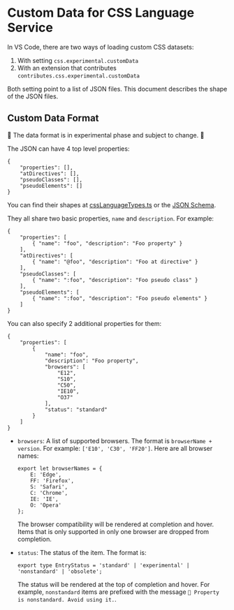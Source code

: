 # Custom Data for CSS Language Service

In VS Code, there are two ways of loading custom CSS datasets:

1. With setting `css.experimental.customData`
2. With an extension that contributes `contributes.css.experimental.customData`

Both setting point to a list of JSON files. This document describes the shape of the JSON files.

## Custom Data Format

🚧 The data format is in experimental phase and subject to change. 🚧

The JSON can have 4 top level properties:

```jsonc
{
	"properties": [],
	"atDirectives": [],
	"pseudoClasses": [],
	"pseudoElements": []
}
```

You can find their shapes at [cssLanguageTypes.ts](../src/cssLanguageTypes.ts) or the [JSON Schema](./customData.schema.json).

They all share two basic properties, `name` and `description`. For example:

```jsonc
{
	"properties": [
		{ "name": "foo", "description": "Foo property" }
	],
	"atDirectives": [
		{ "name": "@foo", "description": "Foo at directive" }
	],
	"pseudoClasses": [
		{ "name": ":foo", "description": "Foo pseudo class" }
	],
	"pseudoElements": [
		{ "name": ":foo", "description": "Foo pseudo elements" }
	]
}
```

You can also specify 2 additional properties for them:

```jsonc
{
	"properties": [
		{
			"name": "foo",
			"description": "Foo property",
			"browsers": [
				"E12",
				"S10",
				"C50",
				"IE10",
				"O37"
			],
			"status": "standard"
		}
	]
}
```

- `browsers`: A list of supported browsers. The format is `browserName + version`. For example: `['E10', 'C30', 'FF20']`. Here are all browser names:
	```
	export let browserNames = {
		E: 'Edge',
		FF: 'Firefox',
		S: 'Safari',
		C: 'Chrome',
		IE: 'IE',
		O: 'Opera'
	};
	```
	The browser compatibility will be rendered at completion and hover. Items that is only supported in only one browser are dropped from completion.

- `status`: The status of the item. The format is:
	```
	export type EntryStatus = 'standard' | 'experimental' | 'nonstandard' | 'obsolete';
	```
	The status will be rendered at the top of completion and hover. For example, `nonstandard` items are prefixed with the message `🚨️ Property is nonstandard. Avoid using it.`.